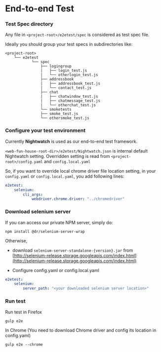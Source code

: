 End-to-end Test
==========
### Test Spec directory

Any file in `<project-root>/e2etest/spec` is considered as test spec file.

Ideally you should group your test specs in subdirectories like:

```
<project-root>
	└── e2etest
			└── spec
				├── logingroup
				|   ├── login_test.js
				|   └── otherlogin_test.js
				├── addressbook
				|   ├── addressbook_test.js
				|   └── contact_test.js
				├── chat
				|   ├── chatwindow_test.js
				|   ├── chatmessage_test.js
				|   └── otherchat_test.js
				└── smoketests
				├── smoke_test.js
				└── othersmoke_test.js

```

### Configure your test environment
Currently **Nightwatch** is used as our end-to-end test framework.

`<web-fun-house-root-dir>/e2etest/Nightwatch.json` is internal default Nightwatch setting.
Overridden setting is read from `<project-root>/config.yaml` and `config.local.yaml`

So, if you want to override local chrome driver file location setting, in your `config.yaml` or `config.local.yaml`, you add following lines:
```yaml
e2etest:
    selenium:
        cli_args:
            webdriver.chrome.driver: "../chromedriver"

```
### Download selenium server
If you can access our private NPM server, simply do:

```
npm install @dr/selenium-server-wrap
```

Otherwise,
- download `selenium-server-standalone-{version}.jar` from [http://selenium-release.storage.googleapis.com/index.html](http://selenium-release.storage.googleapis.com/index.html)

- Configure config.yaml or config.local.yaml
```yaml
e2etest:
    selenium:
		server_path: "<your downloaded selenium server location>"
```


### Run test
Run test in Firefox
```
gulp e2e
```
In Chrome (You need to download Chrome driver and config its location in config.yaml)
```
gulp e2e --chrome
```
